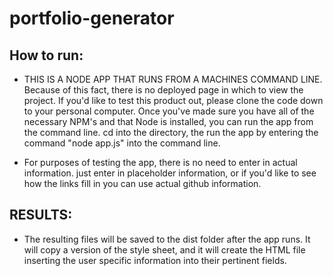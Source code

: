 # portfolio-generator

## How to run:
- THIS IS A NODE APP THAT RUNS FROM A MACHINES COMMAND LINE. Because of this fact, there is no deployed page in which to view the project. If you'd like to test this product out, please clone the code down to your personal computer. Once you've made sure you have all of the necessary NPM's and that Node is installed, you can run the app from the command line. cd into the directory, the run the app by entering the command "node app.js" into the command line.

- For purposes of testing the app, there is no need to enter in actual information. just enter in placeholder information, or if you'd like to see how the links fill in you can use actual github information.

## RESULTS:
- The resulting files will be saved to the dist folder after the app runs. It will copy a version of the style sheet, and it will create the HTML file inserting the user specific information into their pertinent fields.
